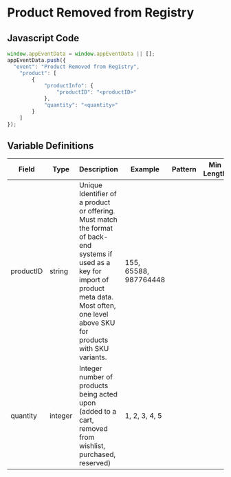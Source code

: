 # Product Removed from Registry

### 

## Javascript Code
```js
window.appEventData = window.appEventData || [];
appEventData.push({
  "event": "Product Removed from Registry",
    "product": [
        {
            "productInfo": {
                "productID": "<productID>"
            },
            "quantity": "<quantity>"
        }
    ]
});
```

## Variable Definitions

|Field|Type|Description|Example|Pattern|Min Length|Max Length|Minimum|Maximum|Multiple Of|
| --- | --- | --- | --- | --- | --- | --- | --- | --- | --- |
|productID|string|Unique Identifier of a product or offering.  Must match the format of back-end systems if used as a key for import of product meta data. Most often, one level above SKU for products with SKU variants. |155, 65588, 987764448|||||||
|quantity|integer|Integer number of products being acted upon \(added to a cart, removed from wishlist, purchased, reserved\)|1, 2, 3, 4, 5||||1|||



